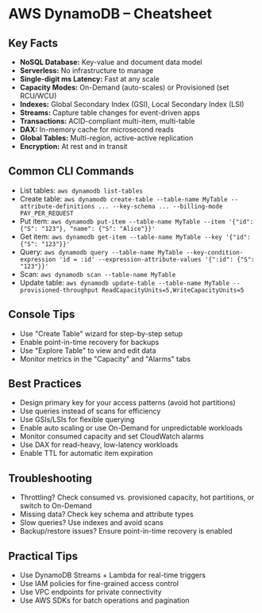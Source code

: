 # AWS DynamoDB – Cheatsheet

## Key Facts
- **NoSQL Database:** Key-value and document data model
- **Serverless:** No infrastructure to manage
- **Single-digit ms Latency:** Fast at any scale
- **Capacity Modes:** On-Demand (auto-scales) or Provisioned (set RCU/WCU)
- **Indexes:** Global Secondary Index (GSI), Local Secondary Index (LSI)
- **Streams:** Capture table changes for event-driven apps
- **Transactions:** ACID-compliant multi-item, multi-table
- **DAX:** In-memory cache for microsecond reads
- **Global Tables:** Multi-region, active-active replication
- **Encryption:** At rest and in transit

## Common CLI Commands
- List tables: `aws dynamodb list-tables`
- Create table: `aws dynamodb create-table --table-name MyTable --attribute-definitions ... --key-schema ... --billing-mode PAY_PER_REQUEST`
- Put item: `aws dynamodb put-item --table-name MyTable --item '{"id": {"S": "123"}, "name": {"S": "Alice"}}'`
- Get item: `aws dynamodb get-item --table-name MyTable --key '{"id": {"S": "123"}}'`
- Query: `aws dynamodb query --table-name MyTable --key-condition-expression 'id = :id' --expression-attribute-values '{":id": {"S": "123"}}'`
- Scan: `aws dynamodb scan --table-name MyTable`
- Update table: `aws dynamodb update-table --table-name MyTable --provisioned-throughput ReadCapacityUnits=5,WriteCapacityUnits=5`

## Console Tips
- Use "Create Table" wizard for step-by-step setup
- Enable point-in-time recovery for backups
- Use "Explore Table" to view and edit data
- Monitor metrics in the "Capacity" and "Alarms" tabs

## Best Practices
- Design primary key for your access patterns (avoid hot partitions)
- Use queries instead of scans for efficiency
- Use GSIs/LSIs for flexible querying
- Enable auto scaling or use On-Demand for unpredictable workloads
- Monitor consumed capacity and set CloudWatch alarms
- Use DAX for read-heavy, low-latency workloads
- Enable TTL for automatic item expiration

## Troubleshooting
- Throttling? Check consumed vs. provisioned capacity, hot partitions, or switch to On-Demand
- Missing data? Check key schema and attribute types
- Slow queries? Use indexes and avoid scans
- Backup/restore issues? Ensure point-in-time recovery is enabled

## Practical Tips
- Use DynamoDB Streams + Lambda for real-time triggers
- Use IAM policies for fine-grained access control
- Use VPC endpoints for private connectivity
- Use AWS SDKs for batch operations and pagination
